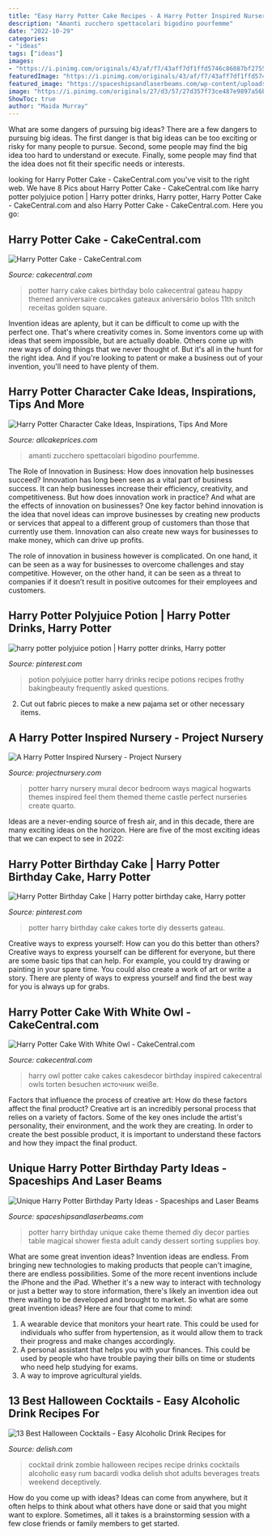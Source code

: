 ```yaml
---
title: "Easy Harry Potter Cake Recipes - A Harry Potter Inspired Nursery"
description: "Amanti zucchero spettacolari bigodino pourfemme"
date: "2022-10-29"
categories:
- "ideas"
tags: ["ideas"]
images:
- "https://i.pinimg.com/originals/43/af/f7/43aff7df1ffd5746c86087bf2755895a.jpg"
featuredImage: "https://i.pinimg.com/originals/43/af/f7/43aff7df1ffd5746c86087bf2755895a.jpg"
featured_image: "https://spaceshipsandlaserbeams.com/wp-content/uploads/2015/09/unique-harry-potter-birthday-party-ideas.jpg"
image: "https://i.pinimg.com/originals/27/d3/57/27d357f73ce487e9897a56b3bf8a73f1.jpg"
ShowToc: true
author: "Maida Murray"
---
```



What are some dangers of pursuing big ideas?
There are a few dangers to pursuing big ideas. The first danger is that big ideas can be too exciting or risky for many people to pursue. Second, some people may find the big idea too hard to understand or execute. Finally, some people may find that the idea does not fit their specific needs or interests.

	

		
looking for Harry Potter Cake - CakeCentral.com you've visit to the right web. We have 8 Pics about Harry Potter Cake - CakeCentral.com like harry potter polyjuice potion | Harry potter drinks, Harry potter, Harry Potter Cake - CakeCentral.com and also Harry Potter Cake - CakeCentral.com. Here you go:
		
    
## Harry Potter Cake - CakeCentral.com

<img loading=lazy src="https://cdn001.cakecentral.com/gallery/2015/03/900_826802KBUz_harry-potter-cake.jpg" onerror="this.onerror=null;this.src='https://tse2.mm.bing.net/th?id=OIP.Q0AVnB2Z9sRgR3mGlqxF0AHaHa&amp;pid=15.1';" alt="Harry Potter Cake - CakeCentral.com">

_Source: cakecentral.com_

>potter harry cake cakes birthday bolo cakecentral gateau happy themed anniversaire cupcakes gateaux aniversário bolos 11th snitch receitas golden square. 

	

Invention ideas are aplenty, but it can be difficult to come up with the perfect one. That's where creativity comes in. Some inventors come up with ideas that seem impossible, but are actually doable. Others come up with new ways of doing things that we never thought of. But it's all in the hunt for the right idea. And if you're looking to patent or make a business out of your invention, you'll need to have plenty of them.

    
## Harry Potter Character Cake Ideas, Inspirations, Tips And More

<img loading=lazy src="https://www.allcakeprices.com/wp-content/uploads/2018/12/Harry-Potter-Cake.jpg" onerror="this.onerror=null;this.src='https://tse2.mm.bing.net/th?id=OIP.jTT_-ih08_l_yilAgrO7xAHaE7&amp;pid=15.1';" alt="Harry Potter Character Cake Ideas, Inspirations, Tips And More">

_Source: allcakeprices.com_

>amanti zucchero spettacolari bigodino pourfemme. 

	

The Role of Innovation in Business: How does innovation help businesses succeed?
Innovation has long been seen as a vital part of business success. It can help businesses increase their efficiency, creativity, and competitiveness. But how does innovation work in practice? And what are the effects of innovation on businesses?
One key factor behind innovation is the idea that novel ideas can improve businesses by creating new products or services that appeal to a different group of customers than those that currently use them. Innovation can also create new ways for businesses to make money, which can drive up profits.

The role of innovation in business however is complicated. On one hand, it can be seen as a way for businesses to overcome challenges and stay competitive. However, on the other hand, it can be seen as a threat to companies if it doesn’t result in positive outcomes for their employees and customers.

    
## Harry Potter Polyjuice Potion | Harry Potter Drinks, Harry Potter

<img loading=lazy src="https://i.pinimg.com/originals/27/d3/57/27d357f73ce487e9897a56b3bf8a73f1.jpg" onerror="this.onerror=null;this.src='https://tse3.mm.bing.net/th?id=OIP.NuBGKPZKcyRYampuJG99YAHaLH&amp;pid=15.1';" alt="harry potter polyjuice potion | Harry potter drinks, Harry potter">

_Source: pinterest.com_

>potion polyjuice potter harry drinks recipe potions recipes frothy bakingbeauty frequently asked questions. 

	

2. Cut out fabric pieces to make a new pajama set or other necessary items.

    
## A Harry Potter Inspired Nursery - Project Nursery

<img loading=lazy src="https://projectnursery.com/wp-content/uploads/2014/12/IMG_19411-768x1024.jpg" onerror="this.onerror=null;this.src='https://tse1.mm.bing.net/th?id=OIP.6sNX8cBkvpdPQfNqcZg_VgHaJ4&amp;pid=15.1';" alt="A Harry Potter Inspired Nursery - Project Nursery">

_Source: projectnursery.com_

>potter harry nursery mural decor bedroom ways magical hogwarts themes inspired feel them themed theme castle perfect nurseries create quarto. 

	

Ideas are a never-ending source of fresh air, and in this decade, there are many exciting ideas on the horizon. Here are five of the most exciting ideas that we can expect to see in 2022: 

    
## Harry Potter Birthday Cake | Harry Potter Birthday Cake, Harry Potter

<img loading=lazy src="https://i.pinimg.com/originals/43/af/f7/43aff7df1ffd5746c86087bf2755895a.jpg" onerror="this.onerror=null;this.src='https://tse4.mm.bing.net/th?id=OIP.O2AUxj0iIQ3-C9syWiEnagHaJ4&amp;pid=15.1';" alt="Harry Potter Birthday Cake | Harry potter birthday cake, Harry potter">

_Source: pinterest.com_

>potter harry birthday cake cakes torte diy desserts gateau. 

	

Creative ways to express yourself: How can you do this better than others?
Creative ways to express yourself can be different for everyone, but there are some basic tips that can help. For example, you could try drawing or painting in your spare time. You could also create a work of art or write a story. There are plenty of ways to express yourself and find the best way for you is always up for grabs.

    
## Harry Potter Cake With White Owl - CakeCentral.com

<img loading=lazy src="https://cdn001.cakecentral.com/gallery/2017/02/900_harry-potter-cake-with-white-owl-879023wagKX.JPG" onerror="this.onerror=null;this.src='https://tse2.mm.bing.net/th?id=OIP.Myq7eLkR0Vj78GiywFZ_xAHaLG&amp;pid=15.1';" alt="Harry Potter Cake With White Owl - CakeCentral.com">

_Source: cakecentral.com_

>harry owl potter cake cakes cakesdecor birthday inspired cakecentral owls torten besuchen источник weiße. 

	

Factors that influence the process of creative art: How do these factors affect the final product?
Creative art is an incredibly personal process that relies on a variety of factors. Some of the key ones include the artist's personality, their environment, and the work they are creating. In order to create the best possible product, it is important to understand these factors and how they impact the final product.

    
## Unique Harry Potter Birthday Party Ideas - Spaceships And Laser Beams

<img loading=lazy src="https://spaceshipsandlaserbeams.com/wp-content/uploads/2015/09/unique-harry-potter-birthday-party-ideas.jpg" onerror="this.onerror=null;this.src='https://tse3.mm.bing.net/th?id=OIP.UPIsSiYbKBxmbQihUKJMWAHaLH&amp;pid=15.1';" alt="Unique Harry Potter Birthday Party Ideas - Spaceships and Laser Beams">

_Source: spaceshipsandlaserbeams.com_

>potter harry birthday unique cake theme themed diy decor parties table magical shower fiesta adult candy dessert sorting supplies boy. 

	

What are some great invention ideas?
Invention ideas are endless. From bringing new technologies to making products that people can't imagine, there are endless possibilities. Some of the more recent inventions include the iPhone and the iPad. Whether it's a new way to interact with technology or just a better way to store information, there's likely an invention idea out there waiting to be developed and brought to market. So what are some great invention ideas? Here are four that come to mind: 
1) A wearable device that monitors your heart rate. This could be used for individuals who suffer from hypertension, as it would allow them to track their progress and make changes accordingly. 
2) A personal assistant that helps you with your finances. This could be used by people who have trouble paying their bills on time or students who need help studying for exams. 
3) A way to improve agricultural yields.

    
## 13 Best Halloween Cocktails - Easy Alcoholic Drink Recipes For

<img loading=lazy src="http://del.h-cdn.co/assets/15/38/delish-halloween-cocktails-zombie.png" onerror="this.onerror=null;this.src='https://tse1.mm.bing.net/th?id=OIP._A_rHASePii3lBTFg1t7agHaLG&amp;pid=15.1';" alt="13 Best Halloween Cocktails - Easy Alcoholic Drink Recipes for">

_Source: delish.com_

>cocktail drink zombie halloween recipes recipe drinks cocktails alcoholic easy rum bacardi vodka delish shot adults beverages treats weekend deceptively. 

	

How do you come up with ideas?
Ideas can come from anywhere, but it often helps to think about what others have done or said that you might want to explore. Sometimes, all it takes is a brainstorming session with a few close friends or family members to get started.

